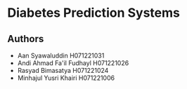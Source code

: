 # Diabetes Prediction Systems

## Authors
- Aan Syawaluddin	H071221031
- Andi Ahmad Fa'il Fudhayl H071221026
- Rasyad Bimasatya H071221024
- Minhajul Yusri Khairi H071221006
